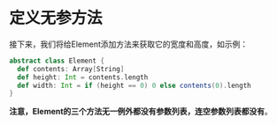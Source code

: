 定义无参方法
===================================================================================
接下来，我们将给Element添加方法来获取它的宽度和高度，如示例：
```scala
abstract class Element {
  def contents: Array[String]
  def height: Int = contents.length
  def width: Int = if (height == 0) 0 else contents(0).length
}
```
**注意，Element的三个方法无一例外都没有参数列表，连空参数列表都没有**。
